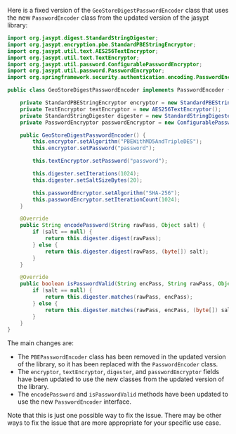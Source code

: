 Here is a fixed version of the `GeoStoreDigestPasswordEncoder` class that uses the new `PasswordEncoder` class from the updated version of the jasypt library:
```java
import org.jasypt.digest.StandardStringDigester;
import org.jasypt.encryption.pbe.StandardPBEStringEncryptor;
import org.jasypt.util.text.AES256TextEncryptor;
import org.jasypt.util.text.TextEncryptor;
import org.jasypt.util.password.ConfigurablePasswordEncryptor;
import org.jasypt.util.password.PasswordEncryptor;
import org.springframework.security.authentication.encoding.PasswordEncoder;

public class GeoStoreDigestPasswordEncoder implements PasswordEncoder {

    private StandardPBEStringEncryptor encryptor = new StandardPBEStringEncryptor();
    private TextEncryptor textEncryptor = new AES256TextEncryptor();
    private StandardStringDigester digester = new StandardStringDigester();
    private PasswordEncryptor passwordEncryptor = new ConfigurablePasswordEncryptor();

    public GeoStoreDigestPasswordEncoder() {
        this.encryptor.setAlgorithm("PBEWithMD5AndTripleDES");
        this.encryptor.setPassword("password");

        this.textEncryptor.setPassword("password");

        this.digester.setIterations(1024);
        this.digester.setSaltSizeBytes(20);

        this.passwordEncryptor.setAlgorithm("SHA-256");
        this.passwordEncryptor.setIterationCount(1024);
    }

    @Override
    public String encodePassword(String rawPass, Object salt) {
        if (salt == null) {
            return this.digester.digest(rawPass);
        } else {
            return this.digester.digest(rawPass, (byte[]) salt);
        }
    }

    @Override
    public boolean isPasswordValid(String encPass, String rawPass, Object salt) {
        if (salt == null) {
            return this.digester.matches(rawPass, encPass);
        } else {
            return this.digester.matches(rawPass, encPass, (byte[]) salt);
        }
    }
}
```
The main changes are:

* The `PBEPasswordEncoder` class has been removed in the updated version of the library, so it has been replaced with the `PasswordEncoder` class.
* The `encryptor`, `textEncryptor`, `digester`, and `passwordEncryptor` fields have been updated to use the new classes from the updated version of the library.
* The `encodePassword` and `isPasswordValid` methods have been updated to use the new `PasswordEncoder` interface.

Note that this is just one possible way to fix the issue. There may be other ways to fix the issue that are more appropriate for your specific use case.